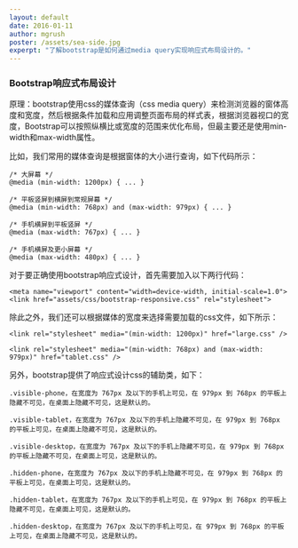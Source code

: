```yaml
---
layout: default
date: 2016-01-11
author: mgrush
poster: /assets/sea-side.jpg
experpt: "了解bootstrap是如何通过media query实现响应式布局设计的。"
---
```


### Bootstrap响应式布局设计

原理：bootstrap使用css的媒体查询（css media query）来检测浏览器的窗体高度和宽度，然后根据条件加载和应用调整页面布局的样式表，根据浏览器视口的宽度，Bootstrap可以按照纵横比或宽度的范围来优化布局，但最主要还是使用min-width和max-width属性。

比如，我们常用的媒体查询是根据窗体的大小进行查询，如下代码所示：
	
	/* 大屏幕 */
	@media (min-width: 1200px) { ... }

	/* 平板竖屏到横屏到常规屏幕 */
	@media (min-width: 768px) and (max-width: 979px) { ... }

	/* 手机横屏到平板竖屏 */
	@media (max-width: 767px) { ... }

	/* 手机横屏及更小屏幕 */
	@media (max-width: 480px) { ... }
	

对于要正确使用bootstrap响应式设计，首先需要加入以下两行代码：

	<meta name="viewport" content="width=device-width, initial-scale=1.0">
	<link href="assets/css/bootstrap-responsive.css" rel="stylesheet">
	
除此之外，我们还可以根据媒体的宽度来选择需要加载的css文件，如下所示：
	
	<link rel="stylesheet" media="(min-width: 1200px)" href="large.css" />

	<link rel="stylesheet" media="(min-width: 768px) and (max-width: 979px)" href="tablet.css" />
	
另外，bootstrap提供了响应式设计css的辅助类，如下：
	
	.visible-phone，在宽度为 767px 及以下的手机上可见，在 979px 到 768px 的平板上隐藏不可见，在桌面上隐藏不可见，这是默认的。

	.visible-tablet，在宽度为 767px 及以下的手机上隐藏不可见，在 979px 到 768px 的平板上可见，在桌面上隐藏不可见，这是默认的。

	.visible-desktop，在宽度为 767px 及以下的手机上隐藏不可见，在 979px 到 768px 的平板上隐藏不可见，在桌面上可见，这是默认的。

	.hidden-phone，在宽度为 767px 及以下的手机上隐藏不可见，在 979px 到 768px 的平板上可见，在桌面上可见，这是默认的。

	.hidden-tablet，在宽度为 767px 及以下的手机上可见，在 979px 到 768px 的平板上隐藏不可见，在桌面上可见，这是默认的。

	.hidden-desktop，在宽度为 767px 及以下的手机上可见，在 979px 到 768px 的平板上可见，在桌面上隐藏不可见，这是默认的。
